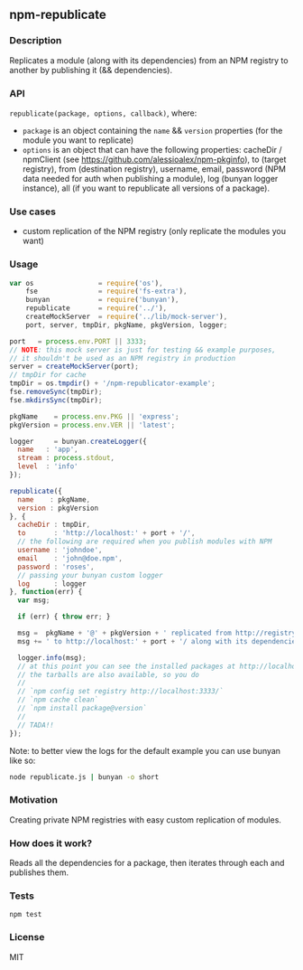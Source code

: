 ## npm-republicate

### Description 

Replicates a module (along with its dependencies) from an NPM registry to another by publishing it (&& dependencies).

### API

`republicate(package, options, callback)`, where:

- `package` is an object containing the `name` && `version` properties (for the module you want to replicate)
- `options` is an object that can have the following properties: cacheDir / npmClient (see https://github.com/alessioalex/npm-pkginfo), to (target registry), from (destination registry), username, email, password (NPM data needed for auth when publishing a module), log (bunyan logger instance), all (if you want to republicate all versions of a package).

### Use cases

- custom replication of the NPM registry (only replicate the modules you want)

### Usage

```js
var os                = require('os'),
    fse               = require('fs-extra'),
    bunyan            = require('bunyan'),
    republicate       = require('../'),
    createMockServer  = require('../lib/mock-server'),
    port, server, tmpDir, pkgName, pkgVersion, logger;

port   = process.env.PORT || 3333;
// NOTE: this mock server is just for testing && example purposes,
// it shouldn't be used as an NPM registry in production
server = createMockServer(port);
// tmpDir for cache
tmpDir = os.tmpdir() + '/npm-republicator-example';
fse.removeSync(tmpDir);
fse.mkdirsSync(tmpDir);

pkgName    = process.env.PKG || 'express';
pkgVersion = process.env.VER || 'latest';

logger     = bunyan.createLogger({
  name   : 'app',
  stream : process.stdout,
  level  : 'info'
});

republicate({
  name    : pkgName,
  version : pkgVersion
}, {
  cacheDir : tmpDir,
  to       : 'http://localhost:' + port + '/',
  // the following are required when you publish modules with NPM
  username : 'johndoe',
  email    : 'john@doe.npm',
  password : 'roses',
  // passing your bunyan custom logger
  log      : logger
}, function(err) {
  var msg;

  if (err) { throw err; }

  msg =  pkgName + '@' + pkgVersion + ' replicated from http://registry.npmjs.org/';
  msg += ' to http://localhost:' + port + '/ along with its dependencies';

  logger.info(msg);
  // at this point you can see the installed packages at http://localhost:port
  // the tarballs are also available, so you do
  //
  // `npm config set registry http://localhost:3333/`
  // `npm cache clean`
  // `npm install package@version`
  //
  // TADA!!
});
```

Note: to better view the logs for the default example you can use bunyan like so:

```bash
node republicate.js | bunyan -o short
```

### Motivation

Creating private NPM registries with easy custom replication of modules.

### How does it work?

Reads all the dependencies for a package, then iterates through each and publishes them.

### Tests

`npm test`

### License

MIT
